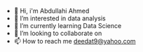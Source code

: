 - 👋 Hi, i'm Abdullahi Ahmed
- 👀 I’m interested in data analysis 
- 🌱 I’m currently learning Data Science
- 💞️ I’m looking to collaborate on
- 📫 How to reach me deedat9@yahoo.com

<!---
Deedat9/Deedat9 is a ✨ special ✨ repository because its `README.md` (this file) appears on your GitHub profile.
You can click the Preview link to take a look at your changes.
--->
